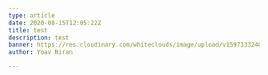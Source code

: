 ```yaml
---
type: article
date: 2020-08-15T12:05:22Z
title: test
description: test
banner: https://res.cloudinary.com/whiteclouds/image/upload/v1597333240/site/cover-2020_c0eh9u.png
author: Yoav Niran

---
```

